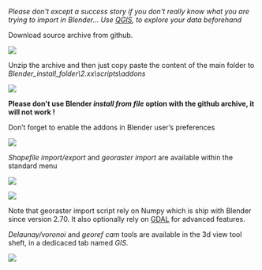*Please don't except a success story if you don't really know what you are trying to import in Blender... Use [QGIS](http://www.qgis.org), to explore your data beforehand*

Download source archive from github.

![](https://raw.githubusercontent.com/wiki/domlysz/blenderGIS/images/install_git_download.jpg)

Unzip the archive and then just copy paste the content of the main folder to  
*Blender_install_folder\2.xx\scripts\addons*

![](https://raw.githubusercontent.com/wiki/domlysz/blenderGIS/images/install_unzip_copy_paste.jpg)

**Please don't use Blender *install from file* option with the github archive, it will not work !**

Don’t forget to enable the addons in Blender user’s preferences

![](https://raw.githubusercontent.com/wiki/domlysz/blenderGIS/images/install_enable_addons.jpeg)

*Shapefile import/export* and *georaster import* are available within the standard menu

![](https://raw.githubusercontent.com/wiki/domlysz/blenderGIS/images/menu_import.jpg)

![](https://raw.githubusercontent.com/wiki/domlysz/blenderGIS/images/menu_export.jpg)

Note that georaster import script rely on Numpy which is ship with Blender since version 2.70. It also optionally rely on [GDAL](https://github.com/domlysz/BlenderGIS/wiki/How-to-install-GDAL) for advanced features.

*Delaunay/voronoi* and *georef cam* tools are available in the 3d view tool sheft, in a dedicaced tab named *GIS*.

![](https://raw.githubusercontent.com/wiki/domlysz/blenderGIS/images/install_tools_tab_gis.jpeg)
